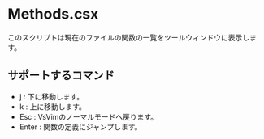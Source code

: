 Methods.csx
===

このスクリプトは現在のファイルの関数の一覧をツールウィンドウに表示します。  

## サポートするコマンド

- j : 下に移動します。
- k : 上に移動します。
- Esc : VsVimのノーマルモードへ戻ります。
- Enter : 関数の定義にジャンプします。

